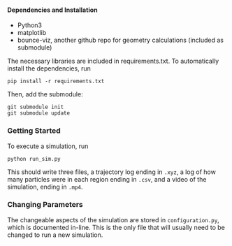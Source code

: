 #### Dependencies and Installation

- Python3 
- matplotlib
- bounce-viz, another github repo for geometry calculations (included as
submodule)

The necessary libraries are included in requirements.txt. To automatically
install the dependencies, run

```
pip install -r requirements.txt
```

Then, add the submodule:

```
git submodule init
git submodule update
```

### Getting Started


To execute a simulation, run

```
python run_sim.py
```

This should write three files, a trajectory log ending in `.xyz`, a log of how
many particles were in each region ending in `.csv`, and a video of the
simulation, ending in `.mp4`.

### Changing Parameters

The changeable aspects of the simulation are stored in `configuration.py`, which
is documented in-line. This is the only file that will usually need to be
changed to run a new simulation.
